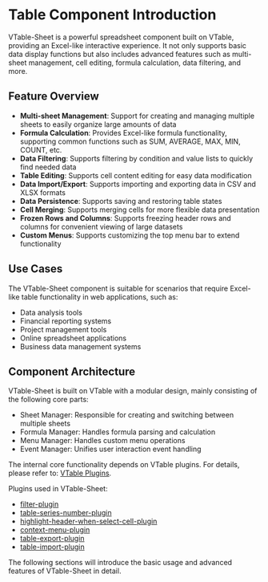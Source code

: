 # Table Component Introduction

VTable-Sheet is a powerful spreadsheet component built on VTable, providing an Excel-like interactive experience. It not only supports basic data display functions but also includes advanced features such as multi-sheet management, cell editing, formula calculation, data filtering, and more.

## Feature Overview

- **Multi-sheet Management**: Support for creating and managing multiple sheets to easily organize large amounts of data
- **Formula Calculation**: Provides Excel-like formula functionality, supporting common functions such as SUM, AVERAGE, MAX, MIN, COUNT, etc.
- **Data Filtering**: Supports filtering by condition and value lists to quickly find needed data
- **Table Editing**: Supports cell content editing for easy data modification
- **Data Import/Export**: Supports importing and exporting data in CSV and XLSX formats
- **Data Persistence**: Supports saving and restoring table states
- **Cell Merging**: Supports merging cells for more flexible data presentation
- **Frozen Rows and Columns**: Supports freezing header rows and columns for convenient viewing of large datasets
- **Custom Menus**: Supports customizing the top menu bar to extend functionality

## Use Cases

The VTable-Sheet component is suitable for scenarios that require Excel-like table functionality in web applications, such as:

- Data analysis tools
- Financial reporting systems
- Project management tools
- Online spreadsheet applications
- Business data management systems

## Component Architecture

VTable-Sheet is built on VTable with a modular design, mainly consisting of the following core parts:

- Sheet Manager: Responsible for creating and switching between multiple sheets
- Formula Manager: Handles formula parsing and calculation
- Menu Manager: Handles custom menu operations
- Event Manager: Unifies user interaction event handling

The internal core functionality depends on VTable plugins. For details, please refer to: [VTable Plugins](../plugin/usge).

Plugins used in VTable-Sheet:
- [filter-plugin](../plugin/filter)
- [table-series-number-plugin](../plugin/table-series-number)
- [highlight-header-when-select-cell-plugin](../plugin/header-highlight)
- [context-menu-plugin](../plugin/context-menu)
- [table-export-plugin](../plugin/table-export)
- [table-import-plugin](../plugin/excel-import)


The following sections will introduce the basic usage and advanced features of VTable-Sheet in detail.